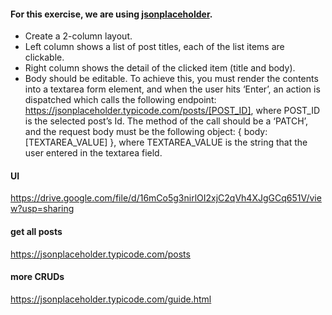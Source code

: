 #### For this exercise, we are using [jsonplaceholder](https://jsonplaceholder.typicode.com/).
- Create a 2-column layout. 
- Left column shows a list of post titles, each of the list items are clickable.
- Right column shows the detail of the clicked item (title and body).
- Body should be editable. To achieve this, you must render the contents into a textarea form element, and when the user hits ‘Enter’, an action is dispatched which calls the following endpoint: https://jsonplaceholder.typicode.com/posts/[POST_ID], where POST_ID is the selected post’s Id. The method of the call should be a ‘PATCH’, and the request body must be the following object: { body: [TEXTAREA_VALUE] }, where TEXTAREA_VALUE is the string that the user entered in the textarea field.

#### UI
https://drive.google.com/file/d/16mCo5g3nirlOI2xjC2qVh4XJgGCq651V/view?usp=sharing

#### get all posts
https://jsonplaceholder.typicode.com/posts

#### more CRUDs
https://jsonplaceholder.typicode.com/guide.html
